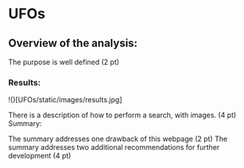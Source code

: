 # UFOs
## Overview of the analysis:

The purpose is well defined (2 pt)
### Results:
!()[UFOs/static/images/results.jpg]

There is a description of how to perform a search, with images. (4 pt)
Summary:

The summary addresses one drawback of this webpage (2 pt)
The summary addresses two additional recommendations for further development (4 pt)

